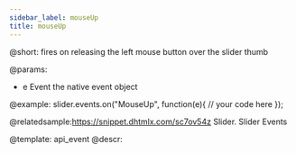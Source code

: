 ```yaml
---
sidebar_label: mouseUp
title: mouseUp
---          
```


@short:
fires on releasing the left mouse button over the slider thumb

@params:
- e		Event		the native event object


@example:
slider.events.on("MouseUp", function(e){
    // your code here
});

@relatedsample:https://snippet.dhtmlx.com/sc7ov54z	Slider. Slider Events

@template: api_event
@descr:



